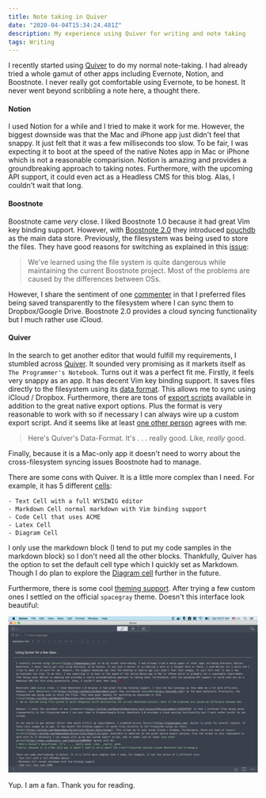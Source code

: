 ```yaml
---
title: Note taking in Quiver
date: "2020-04-04T15:34:24.481Z"
description: My experience using Quiver for writing and note taking
tags: Writing 
---
```


I recently started using [Quiver](https://happenapps.com) to do my normal note-taking. I had already tried a whole gamut of other apps including Evernote, Notion, and Boostnote. I never really got comfortable using Evernote, to be honest. It never went beyond scribbling a note here, a thought there. 

#### Notion

I used Notion for a while and I tried to make it work for me. However, the biggest downside was that the Mac and iPhone app just didn't feel that snappy. It just felt that it was a few milliseconds too slow. To be fair, I was expecting it to boot at the speed of the native Notes app in Mac or iPhone which is not a reasonable comparision. Notion is amazing and provides a groundbreaking approach to taking notes. Furthermore, with the upcoming API support, it could even act as a Headless CMS for this blog. Alas, I couldn't wait that long. 

#### Boostnote

Boostnote came *very* close. I liked Boostnote 1.0 because it had great Vim key binding support. However, with [Boostnote 2.0](https://github.com/BoostIO/BoostNote.next) they introduced [pouchdb](https://pouchdb.com/) as the main data store. Previously, the filesystem was being used to store the files. They have good reasons for switching as explained in this [issue](https://github.com/BoostIO/Boostnote.next/issues/67#issue-483763503): 
>  We've learned using the file system is quite dangerous while maintaining the current Boostnote project. Most of the problems are caused by the differences between OSs.

However, I share the sentiment of one [commenter](https://github.com/BoostIO/Boostnote.next/issues/67#issuecomment-532678745) in that I preferred files being saved transparently to the filesystem where I can sync them to Dropbox/Google Drive. Boostnote 2.0 provides a cloud syncing functionality but I much rather use iCloud.

#### Quiver

In the search to get another editor that would fulfill my requirements, I stumbled across [Quiver](https://happenapps.com). It sounded very promising as it markets itself as `The Programmer's Notebook`. Turns out it was a perfect fit me. Firstly, it feels very snappy as an app. It has decent Vim key binding support. It saves files directly to the filesystem using its [data format](https://github.com/HappenApps/Quiver/wiki/Quiver-Data-Format). This allows me to sync using iCloud / Dropbox. Furthermore, there are tons of [export scripts](https://github.com/HappenApps/Quiver/wiki/Export-Scripts) available in addition to the great native export options. Plus the format is very reasonable to work with so if necessary I can always wire up a custom export script. And it seems like at least [one other person](https://news.ycombinator.com/item?id=11009996) agrees with me:
> Here's Quiver's Data-Format. It's . . .  really good. Like, _really_ good.

Finally, because it is a Mac-only app it doesn't need to worry about the cross-filesystem syncing issues Boostnote had to manage.

There are some cons with Quiver. It is a little more complex than I need. For example, it has 5 different [cells](https://github.com/HappenApps/Quiver/wiki/Getting-Started#2---cell-types):

	- Text Cell with a full WYSIWIG editor
	- Markdown Cell normal markdown with Vim binding support
	- Code Cell that uses ACME
	- Latex Cell
	- Diagram Cell

I only use the markdown block (I tend to put my code samples in the markdown block) so I don't need all the other blocks. Thankfully, Quiver has the option to set the default cell type which I quickly set as Markdown. Though I do plan to explore the [Diagram cell](https://github.com/HappenApps/Quiver/wiki/Getting-Started#diagram-cell) further in the future.

Furthermore, there is some cool [theming support](https://github.com/HappenApps/Quiver/wiki/Themes). After trying a few custom ones I settled on the official `spacegray` theme. Doesn't this interface look beautiful:

![Note Interface](./resources/5w6C13A10149E0B014A5586D91DCFBB62.png)

Yup. I am a fan. Thank you for reading.